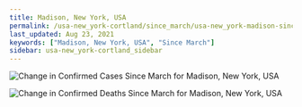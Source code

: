 ```yaml
---
title: Madison, New York, USA
permalink: /usa-new_york-cortland/since_march/usa-new_york-madison-since_march.html
last_updated: Aug 23, 2021
keywords: ["Madison, New York, USA", "Since March"]
sidebar: usa-new_york-cortland_sidebar
---
```


![Change in Confirmed Cases Since March for Madison, New York, USA](/covid_tracker/images/graphs/usa-new_york-madison-delta_confirmed-since_march_graph.png)

![Change in Confirmed Deaths Since March for Madison, New York, USA](/covid_tracker/images/graphs/usa-new_york-madison-delta_deaths-since_march_graph.png)

